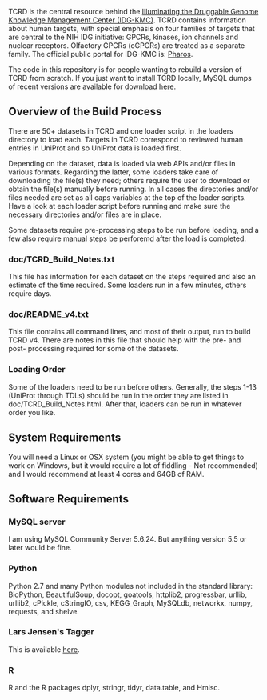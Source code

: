 
TCRD is the central resource behind the
[Illuminating the Druggable Genome Knowledge Management Center (IDG-KMC)](http://targetcentral.ws/KMC_TiD/). TCRD
contains information about human targets, with special emphasis on four
families of targets that are central to the NIH IDG initiative: GPCRs,
kinases, ion channels and nuclear receptors. Olfactory GPCRs (oGPCRs)
are treated as a separate family. The official public portal for IDG-KMC
is: [Pharos](https://pharos.nih.gov/).

The code in this repository is for people wanting to rebuild a version
of TCRD from scratch. If you just want to install TCRD locally, MySQL
dumps of recent versions are available for download
[here](http://juniper.health.unm.edu/tcrd/download/).

## Overview of the Build Process
There are 50+ datasets in TCRD and one loader script in the loaders
directory to load each. Targets in TCRD correspond to reviewed human
entries in UniProt and so UniProt data is loaded first.

Depending on the dataset, data is loaded via web APIs and/or files in
various formats. Regarding the latter, some loaders take care of
downloading the file(s) they need; others require the user to download
or obtain the file(s) manually before running. In all cases the
directories and/or files needed are set as all caps variables at the top
of the loader scripts. Have a look at each loader script before running
and make sure the necessary directories and/or files are in place.

Some datasets require pre-processing steps to be run before loading, and
a few also require manual steps be perforemd after the load is
completed.

### doc/TCRD_Build_Notes.txt
This file has information for each dataset on the steps required and
also an estimate of the time required. Some loaders run in a few
minutes, others require days.

### doc/README_v4.txt
This file contains all command lines, and most of their output, run to
build TCRD v4. There are notes in this file that should help with the
pre- and post- processing required for some of the datasets.

### Loading Order
Some of the loaders need to be run before others. Generally, the steps
1-13 (UniProt through TDLs) should be run in the order they are listed
in doc/TCRD_Build_Notes.html. After that, loaders can be run in whatever
order you like.

## System Requirements
You will need a Linux or OSX system (you might be able to get things to
work on Windows, but it would require a lot of fiddling - Not
recommended) and I would recommend at least 4 cores and 64GB of RAM.

## Software Requirements
### MySQL server
I am using MySQL Community Server 5.6.24. But anything version 5.5 or
later would be fine.

### Python
Python 2.7 and many Python modules not included in the standard library:
BioPython, BeautifulSoup, docopt, goatools, httplib2, progressbar,
urllib, urllib2, cPickle, cStringIO, csv, KEGG_Graph, MySQLdb, networkx,
numpy, requests, and shelve.

### Lars Jensen's Tagger
This is available [here](https://bitbucket.org/larsjuhljensen/tagger).

### R
R and the R packages dplyr, stringr, tidyr, data.table, and Hmisc.


